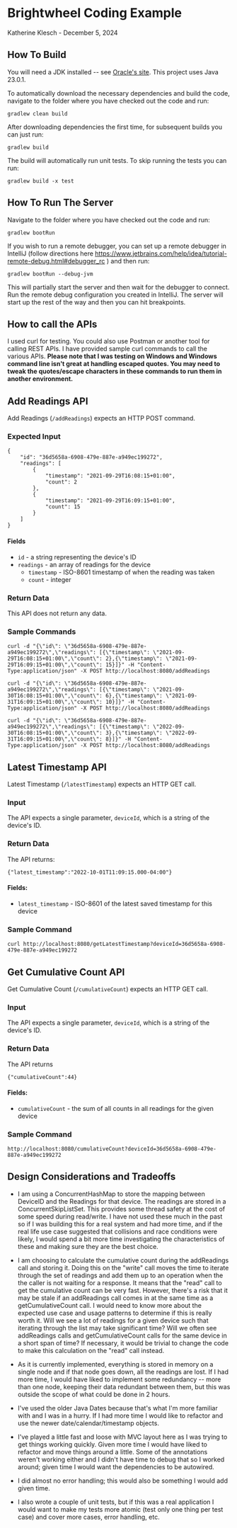  # Brightwheel Coding Example
Katherine Klesch - December 5, 2024
 
## How To Build
You will need a JDK installed -- see [Oracle's site](https://www.oracle.com/java/technologies/downloads/).  This project uses Java 23.0.1. 

To automatically download the necessary dependencies and build the code, navigate to the folder where you have checked out the code and run:
```
gradlew clean build
```

After downloading dependencies the first time, for subsequent builds you can just run:
```
gradlew build
``` 

The build will automatically run unit tests.  To skip running the tests you can run:
```
gradlew build -x test
```


## How To Run The Server
Navigate to the folder where you have checked out the code and run:
```
gradlew bootRun
```

If you wish to run a remote debugger, you can set up a remote debugger in IntelliJ (follow directions here https://www.jetbrains.com/help/idea/tutorial-remote-debug.html#debugger_rc ) and then run:
```
gradlew bootRun --debug-jvm
```

This will partially start the server and then wait for the debugger to connect.  Run the remote debug configuration you created in IntelliJ.  The server will start up the rest of the way and then you can hit breakpoints.

## How to call the APIs

I used curl for testing.  You could also use Postman or another tool for calling REST APIs. I have provided sample curl commands to call the various APIs.  **Please note that I was testing on Windows and Windows command line isn't great at handling escaped quotes.  You may need to tweak the quotes/escape characters in these commands to run them in another environment.** 

## Add Readings API

Add Readings (`/addReadings`) expects an HTTP POST command. 
### Expected Input

```
{
	"id": "36d5658a-6908-479e-887e-a949ec199272",
	"readings": [
		{
			"timestamp": "2021-09-29T16:08:15+01:00",
			"count": 2
		},
		{
			"timestamp": "2021-09-29T16:09:15+01:00",
			"count": 15
		}
	]
}
```
#### Fields
- `id` - a string representing the device's ID
- `readings` - an array of readings for the device
	- `timestamp` - ISO-8601 timestamp of when the reading was taken
	- `count` - integer

### Return Data	
This API does not return any data.

### Sample Commands
```
curl -d "{\"id\": \"36d5658a-6908-479e-887e-a949ec199272\",\"readings\": [{\"timestamp\": \"2021-09-29T16:08:15+01:00\",\"count\": 2},{\"timestamp\": \"2021-09-29T16:09:15+01:00\",\"count\": 15}]}" -H "Content-Type:application/json" -X POST http://localhost:8080/addReadings

curl -d "{\"id\": \"36d5658a-6908-479e-887e-a949ec199272\",\"readings\": [{\"timestamp\": \"2021-09-30T16:08:15+01:00\",\"count\": 6},{\"timestamp\": \"2021-09-31T16:09:15+01:00\",\"count\": 10}]}" -H "Content-Type:application/json" -X POST http://localhost:8080/addReadings

curl -d "{\"id\": \"36d5658a-6908-479e-887e-a949ec199272\",\"readings\": [{\"timestamp\": \"2022-09-30T16:08:15+01:00\",\"count\": 3},{\"timestamp\": \"2022-09-31T16:09:15+01:00\",\"count\": 8}]}" -H "Content-Type:application/json" -X POST http://localhost:8080/addReadings
``` 


## Latest Timestamp API
Latest Timestamp (`/latestTimestamp`) expects an HTTP GET call. 

### Input
The API expects a single parameter, `deviceId`, which is a string of the device's ID.

### Return Data
The API returns:
```
{"latest_timestamp":"2022-10-01T11:09:15.000-04:00"}
```
#### Fields:
- `latest_timestamp` - ISO-8601 of the latest saved timestamp for this device

### Sample Command
```
curl http://localhost:8080/getLatestTimestamp?deviceId=36d5658a-6908-479e-887e-a949ec199272
```

## Get Cumulative Count API
Get Cumulative Count (`/cumulativeCount`) expects an HTTP GET call. 
### Input
The API expects a single parameter, `deviceId`, which is a string of the device's ID.

### Return Data
The API returns
```
{"cumulativeCount":44}
```
#### Fields:
- `cumulativeCount` - the sum of all counts in all readings for the given device

### Sample Command
```
http://localhost:8080/cumulativeCount?deviceId=36d5658a-6908-479e-887e-a949ec199272
```

## Design Considerations and Tradeoffs

- I am using a ConcurrentHashMap to store the mapping between DeviceID and the Readings for that device.  The readings are stored in a ConcurrentSkipListSet.  This provides some thread safety at the cost of some speed during read/write.  I have not used these much in the past so if I was building this for a real system and had more time, and if the real life use case suggested that collisions and race conditions were likely, I would spend a bit more time investigating the characteristics of these and making sure they are the best choice.

- I am choosing to calculate the cumulative count during the addReadings call and storing it.  Doing this on the "write" call moves the time to iterate through the set of readings and add them up to an operation when the the caller is not waiting for a response.  It means that the "read" call to get the cumulative count can be very fast.  However, there's a risk that it may be stale if an addReadings call comes in at the same time as a getCumulativeCount call.  I would need to know more about the expected use case and usage patterns to determine if this is really worth it.  Will we see a lot of readings for a given device such that iterating through the list may take significant time?  Will we often see addReadings calls and getCumulativeCount calls for the same device in a short span of time?  If necessary, it would be trivial to change the code to make this calculation on the "read" call instead.

- As it is currently implemented, everything is stored in memory on a single node and if that node goes down, all the readings are lost.  If I had more time, I would have liked to implement some redundancy -- more than one node, keeping their data redundant between them, but this was outside the scope of what could be done in 2 hours.  

- I've used the older Java Dates because that's what I'm more familiar with and I was in a hurry.  If I had more time I would like to refactor and use the newer date/calendar/timestamp objects.  

- I've played a little fast and loose with MVC layout here as I was trying to get things working quickly. Given more time I would have  liked to refactor and move things around a little.  Some of the annotations weren't working either and I didn't have time to debug that so I worked around; given time I would want the dependencies to be autowired.  

- I did almost no error handling; this would also be something I would add given time.

- I also wrote a couple of unit tests, but if this was a real application I would want to make my tests more atomic (test only one thing per test case) and cover more cases, error handling, etc.  
